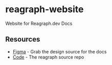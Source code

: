 # reagraph-website

Website for Reagraph.dev Docs

## Resources
- [Figma](https://www.figma.com/design/LuzR9boL1R2koYdBhYnmjy/Reagraph-Landing-Page?m=auto&t=ICLJ3pdSAzMd5h1e-1) - Grab the design source for the docs
- [Code](https://github.com/reaviz/reagraph) - The reagraph source repo
